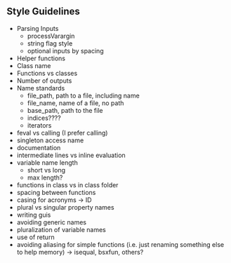 ## Style Guidelines ##

- Parsing Inputs
  - processVarargin
  - string flag style
  - optional inputs by spacing
- Helper functions
- Class name
- Functions vs classes
- Number of outputs
- Name standards
  - file_path, path to a file, including name
  - file_name, name of a file, no path
  - base_path, path to the file
  - indices????
  - iterators
- feval vs calling (I prefer calling)
- singleton access name
- documentation
- intermediate lines vs inline evaluation
- variable name length 
  - short vs long
  - max length?
- functions in class vs in class folder
- spacing between functions
- casing for acronyms -> ID
- plural vs singular property names
- writing guis
- avoiding generic names
- pluralization of variable names
- use of return
- avoiding aliasing for simple functions (i.e. just renaming something else to help memory) -> isequal, bsxfun, others?
